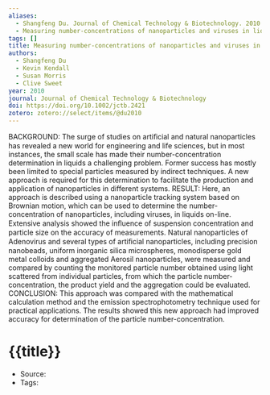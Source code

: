 ```yaml
---
aliases:
  - Shangfeng Du. Journal of Chemical Technology & Biotechnology. 2010
  - Measuring number-concentrations of nanoparticles and viruses in liquids on-line
tags: []
title: Measuring number-concentrations of nanoparticles and viruses in liquids on-line
authors:
  - Shangfeng Du
  - Kevin Kendall
  - Susan Morris
  - Clive Sweet
year: 2010
journal: Journal of Chemical Technology & Biotechnology
doi: https://doi.org/10.1002/jctb.2421
zotero: zotero://select/items/@du2010
---
```

<!-- START_ABSTRACT -->
BACKGROUND: The surge of studies on artiﬁcial and natural nanoparticles has revealed a new world for engineering and life sciences, but in most instances, the small scale has made their number-concentration determination in liquids a challenging problem. Former success has mostly been limited to special particles measured by indirect techniques. A new approach is required for this determination to facilitate the production and application of nanoparticles in different systems.
RESULT: Here, an approach is described using a nanoparticle tracking system based on Brownian motion, which can be used to determine the number-concentration of nanoparticles, including viruses, in liquids on-line. Extensive analysis showed the inﬂuence of suspension concentration and particle size on the accuracy of measurements. Natural nanoparticles of Adenovirus and several types of artiﬁcial nanoparticles, including precision nanobeads, uniform inorganic silica microspheres, monodisperse gold metal colloids and aggregated Aerosil nanoparticles, were measured and compared by counting the monitored particle number obtained using light scattered from individual particles, from which the particle number-concentration, the product yield and the aggregation could be evaluated.
CONCLUSION: This approach was compared with the mathematical calculation method and the emission spectrophotometry technique used for practical applications. The results showed this new approach had improved accuracy for determination of the particle number-concentration.
<!-- END_ABSTRACT -->

<!-- START_TEMPLATE -->
# {{title}}

- Source:
- Tags: 
<!-- END_TEMPLATE -->
